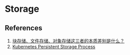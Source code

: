 # Storage


## References
1. [块存储、文件存储、对象存储这三者的本质差别是什么？](https://www.zhihu.com/question/21536660/answer/1159036357)
2. [Kubernetes Persistent Storage Process](https://medium.com/@Alibaba_Cloud/kubernetes-persistent-storage-process-97372f86089d)